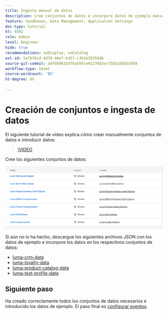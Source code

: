 ```yaml
---
title: Ingesta manual de datos
description: Cree conjuntos de datos e incorpore datos de ejemplo manualmente.
feature: Sandboxes, Data Management, Application Settings
doc-type: tutorial
kt: 9382
role: Admin
level: Beginner
hide: true
recommendations: noDisplay, noCatalog
exl-id: 5e7bf81d-4d70-48ef-b357-c361b28359db
source-git-commit: a0f089635df6af8fce9127083ecf582a56b5d569
workflow-type: tm+mt
source-wordcount: '85'
ht-degree: 8%

---
```


# Creación de conjuntos e ingesta de datos

El siguiente tutorial de vídeo explica cómo crear manualmente conjuntos de datos e introducir datos:

>[!VIDEO](https://video.tv.adobe.com/v/334293?quality=12)


Cree los siguientes conjuntos de datos:

![Crear conjuntos de datos](/help/tutorial-configure-a-training-sandbox/assets/datasets.png)

Si aún no lo ha hecho, descargue los siguientes archivos JSON con los datos de ejemplo e incorpore los datos en los respectivos conjuntos de datos:

* [luma-crm-data](/help/tutorial-configure-a-training-sandbox/assets/luma-data/luma-crm-data.json)
* [luma-loyalty-data](/help/tutorial-configure-a-training-sandbox/assets/luma-data/luma-loyalty-data.json)
* [luma-product-catalog-data](/help/tutorial-configure-a-training-sandbox/assets/luma-data/luma-product-catalog-data.json)
* [luma-test-profile-data](/help/tutorial-configure-a-training-sandbox/assets/luma-data/luma-test-profiles-data.json)

## Siguiente paso

Ha creado correctamente todos los conjuntos de datos necesarios e introducido los datos de ejemplo. El paso final es [configurar eventos](/help/tutorial-configure-a-training-sandbox/configure-events.md).
